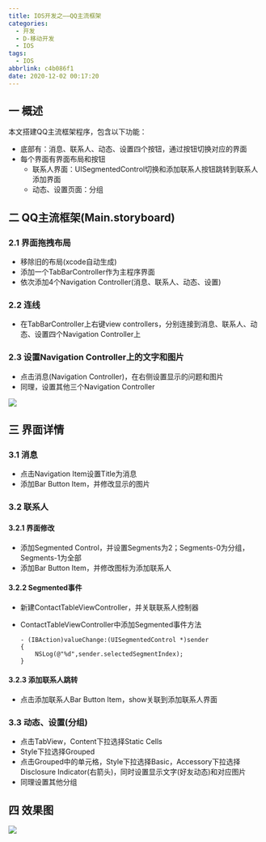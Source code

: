 ```yaml
---
title: IOS开发之——QQ主流框架
categories:
  - 开发
  - D-移动开发
  - IOS
tags:
  - IOS
abbrlink: c4b086f1
date: 2020-12-02 00:17:20
---
```

## 一 概述

本文搭建QQ主流框架程序，包含以下功能：

* 底部有：消息、联系人、动态、设置四个按钮，通过按钮切换对应的界面
* 每个界面有界面布局和按钮
  - 联系人界面：UISegmentedControl切换和添加联系人按钮跳转到联系人添加界面
  - 动态、设置页面：分组

<!--more-->

## 二 QQ主流框架(Main.storyboard)

### 2.1 界面拖拽布局

* 移除旧的布局(xcode自动生成)
* 添加一个TabBarController作为主程序界面
* 依次添加4个Navigation Controller(消息、联系人、动态、设置)

### 2.2 连线

* 在TabBarController上右键view controllers，分别连接到消息、联系人、动态、设置四个Navigation Controller上

### 2.3 设置Navigation Controller上的文字和图片

* 点击消息(Navigation Controller)，在右侧设置显示的问题和图片
* 同理，设置其他三个Navigation Controller

![][1]

## 三 界面详情

### 3.1 消息

* 点击Navigation Item设置Title为消息
* 添加Bar Button Item，并修改显示的图片

### 3.2 联系人

#### 3.2.1 界面修改

* 添加Segmented Control，并设置Segments为2；Segments-0为分组，Segments-1为全部
* 添加Bar Button Item，并修改图标为添加联系人

#### 3.2.2 Segmented事件

* 新建ContactTableViewController，并关联联系人控制器

* ContactTableViewController中添加Segmented事件方法

  ```
  - (IBAction)valueChange:(UISegmentedControl *)sender
  {
      NSLog(@"%d",sender.selectedSegmentIndex);
  }
  ```

#### 3.2.3 添加联系人跳转

* 点击添加联系人Bar Button Item，show关联到添加联系人界面

### 3.3 动态、设置(分组)

* 点击TabView，Content下拉选择Static Cells
* Style下拉选择Grouped
* 点击Grouped中的单元格，Style下拉选择Basic，Accessory下拉选择Disclosure Indicator(右箭头)，同时设置显示文字(好友动态)和对应图片
* 同理设置其他分组

## 四 效果图

![][2]


[1]:https://cdn.jsdelivr.net/gh/PGzxc/CDN@master/blog-ios/ios-qq-struct-navigation-controller-text-image.png
[2]:https://cdn.jsdelivr.net/gh/PGzxc/CDN@master/blog-ios/ios-qq-struct-preview.gif